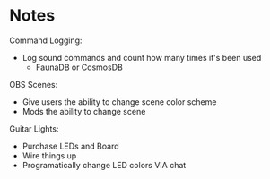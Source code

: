 ﻿# Notes

Command Logging:
- Log sound commands and count how many times it's been used
  - FaunaDB or CosmosDB

OBS Scenes:
- Give users the ability to change scene color scheme
- Mods the ability to change scene

Guitar Lights:
- Purchase LEDs and Board
- Wire things up
- Programatically change LED colors VIA chat